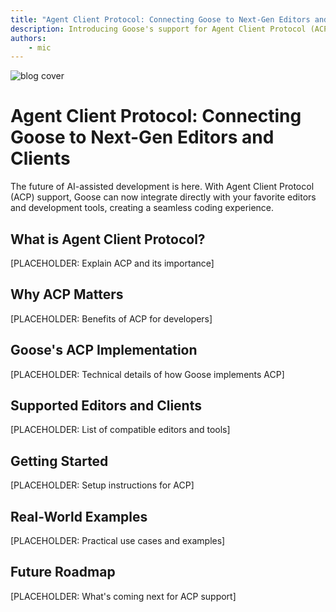 ```yaml
---
title: "Agent Client Protocol: Connecting Goose to Next-Gen Editors and Clients"
description: Introducing Goose's support for Agent Client Protocol (ACP), enabling seamless integration with modern editors and development tools.
authors: 
    - mic
---
```


![blog cover](acp-support-cover.png)

# Agent Client Protocol: Connecting Goose to Next-Gen Editors and Clients

The future of AI-assisted development is here. With Agent Client Protocol (ACP) support, Goose can now integrate directly with your favorite editors and development tools, creating a seamless coding experience.

<!--truncate-->

## What is Agent Client Protocol?

[PLACEHOLDER: Explain ACP and its importance]

## Why ACP Matters

[PLACEHOLDER: Benefits of ACP for developers]

## Goose's ACP Implementation

[PLACEHOLDER: Technical details of how Goose implements ACP]

## Supported Editors and Clients

[PLACEHOLDER: List of compatible editors and tools]

## Getting Started

[PLACEHOLDER: Setup instructions for ACP]

## Real-World Examples

[PLACEHOLDER: Practical use cases and examples]

## Future Roadmap

[PLACEHOLDER: What's coming next for ACP support]

<head>
  <meta property="og:title" content="Agent Client Protocol: Connecting Goose to Next-Gen Editors and Clients" />
  <meta property="og:type" content="article" />
  <meta property="og:url" content="https://block.github.io/goose/blog/2025/09/22/agent-client-protocol-next-gen-editors" />
  <meta property="og:description" content="Introducing Goose's support for Agent Client Protocol (ACP), enabling seamless integration with modern editors and development tools." />
  <meta property="og:image" content="http://block.github.io/goose/assets/images/acp-support-cover.png" />
  <meta name="twitter:card" content="summary_large_image" />
  <meta property="twitter:domain" content="block.github.io/goose" />
  <meta name="twitter:title" content="Agent Client Protocol: Connecting Goose to Next-Gen Editors and Clients" />
  <meta name="twitter:description" content="Introducing Goose's support for Agent Client Protocol (ACP), enabling seamless integration with modern editors and development tools." />
  <meta name="twitter:image" content="http://block.github.io/goose/assets/images/acp-support-cover.png" />
</head>

